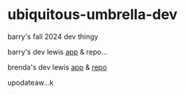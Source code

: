# ubiquitous-umbrella-dev
barry's fall 2024 dev thingy


barry's dev lewis [app](https://ubiquitous-umbrella-dev.onrender.com/read) & repo...


brenda's dev lewis [app](https://computingyapper.onrender.com/read) & [repo](https://github.com/bjruiz/computingyapper)


upodateaw...k 
